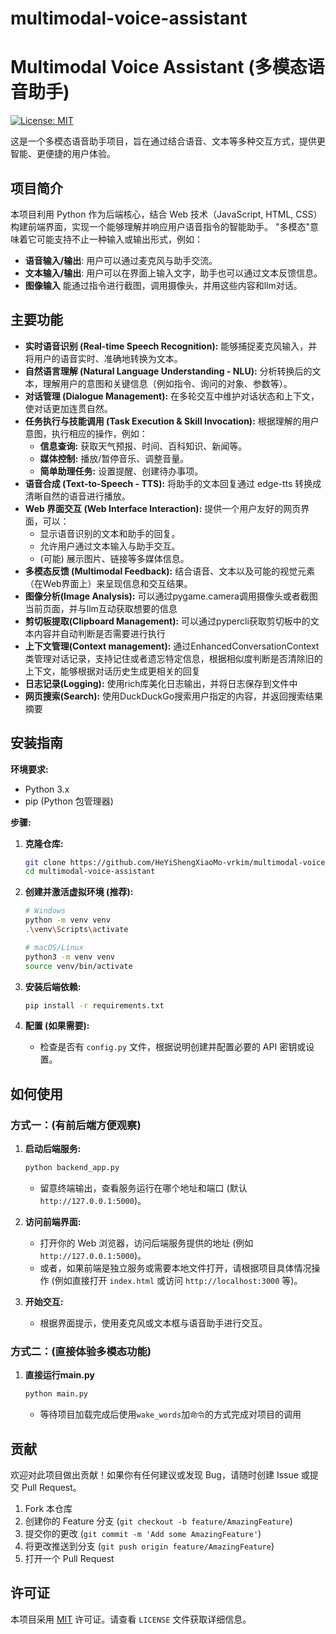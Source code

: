 # multimodal-voice-assistant

# Multimodal Voice Assistant (多模态语音助手)

[![License: MIT](https://img.shields.io/badge/License-MIT-yellow.svg)](https://opensource.org/licenses/MIT)

这是一个多模态语音助手项目，旨在通过结合语音、文本等多种交互方式，提供更智能、更便捷的用户体验。

## 项目简介

本项目利用 Python 作为后端核心，结合 Web 技术（JavaScript, HTML, CSS）构建前端界面，实现一个能够理解并响应用户语音指令的智能助手。 "多模态"意味着它可能支持不止一种输入或输出形式，例如：

*   **语音输入/输出**: 用户可以通过麦克风与助手交流。
*   **文本输入/输出**: 用户可以在界面上输入文字，助手也可以通过文本反馈信息。
*   **图像输入** 能通过指令进行截图，调用摄像头，并用这些内容和llm对话。

## 主要功能

*   **实时语音识别 (Real-time Speech Recognition):** 能够捕捉麦克风输入，并将用户的语音实时、准确地转换为文本。
*   **自然语言理解 (Natural Language Understanding - NLU):** 分析转换后的文本，理解用户的意图和关键信息（例如指令、询问的对象、参数等）。
*   **对话管理 (Dialogue Management):** 在多轮交互中维护对话状态和上下文，使对话更加连贯自然。
*   **任务执行与技能调用 (Task Execution & Skill Invocation):** 根据理解的用户意图，执行相应的操作，例如：
    *   **信息查询:** 获取天气预报、时间、百科知识、新闻等。
    *   **媒体控制:** 播放/暂停音乐、调整音量。
    *   **简单助理任务:** 设置提醒、创建待办事项。
*   **语音合成 (Text-to-Speech - TTS):** 将助手的文本回复通过 edge-tts 转换成清晰自然的语音进行播放。
*   **Web 界面交互 (Web Interface Interaction):** 提供一个用户友好的网页界面，可以：
    *   显示语音识别的文本和助手的回复。
    *   允许用户通过文本输入与助手交互。
    *   (可能) 展示图片、链接等多媒体信息。
*   **多模态反馈 (Multimodal Feedback):** 结合语音、文本以及可能的视觉元素（在Web界面上）来呈现信息和交互结果。
*   **图像分析(Image Analysis):** 可以通过pygame.camera调用摄像头或者截图当前页面，并与llm互动获取想要的信息
*   **剪切板提取(Clipboard Management):** 可以通过pypercli获取剪切板中的文本内容并自动判断是否需要进行执行
*   **上下文管理(Context management):** 通过EnhancedConversationContext类管理对话记录，支持记住或者遗忘特定信息，根据相似度判断是否清除旧的上下文，能够根据对话历史生成更相关的回复
*   **日志记录(Logging):** 使用rich库美化日志输出，并将日志保存到文件中
*   **网页搜索(Search):** 使用DuckDuckGo搜索用户指定的内容，并返回搜索结果摘要

## 安装指南

**环境要求:**

*   Python 3.x
*   pip (Python 包管理器)

**步骤:**

1.  **克隆仓库:**
    ```bash
    git clone https://github.com/HeYiShengXiaoMo-vrkim/multimodal-voice-assistant.git
    cd multimodal-voice-assistant
    ```

2.  **创建并激活虚拟环境 (推荐):**
    ```bash
    # Windows
    python -m venv venv
    .\venv\Scripts\activate

    # macOS/Linux
    python3 -m venv venv
    source venv/bin/activate
    ```

3.  **安装后端依赖:**

    ```bash
    pip install -r requirements.txt
    ```
4.  **配置 (如果需要):**
    *   检查是否有 `config.py` 文件，根据说明创建并配置必要的 API 密钥或设置。

## 如何使用
### 方式一：(有前后端方便观察)

1.  **启动后端服务:**
    ```bash
    python backend_app.py
    ```
    *   留意终端输出，查看服务运行在哪个地址和端口 (默认 `http://127.0.0.1:5000`)。

2.  **访问前端界面:**
    *   打开你的 Web 浏览器，访问后端服务提供的地址 (例如 `http://127.0.0.1:5000`)。
    *   或者，如果前端是独立服务或需要本地文件打开，请根据项目具体情况操作 (例如直接打开 `index.html` 或访问 `http://localhost:3000` 等)。

3.  **开始交互:**
    *   根据界面提示，使用麦克风或文本框与语音助手进行交互。
  
### 方式二：(直接体验多模态功能)
1.  **直接运行main.py**
    ```bash
    python main.py
    ```
    *   等待项目加载完成后使用`wake_words`加`命令`的方式完成对项目的调用

## 贡献

欢迎对此项目做出贡献！如果你有任何建议或发现 Bug，请随时创建 Issue 或提交 Pull Request。

1.  Fork 本仓库
2.  创建你的 Feature 分支 (`git checkout -b feature/AmazingFeature`)
3.  提交你的更改 (`git commit -m 'Add some AmazingFeature'`)
4.  将更改推送到分支 (`git push origin feature/AmazingFeature`)
5.  打开一个 Pull Request

## 许可证

本项目采用 [MIT](LICENSE) 许可证。请查看 `LICENSE` 文件获取详细信息。
